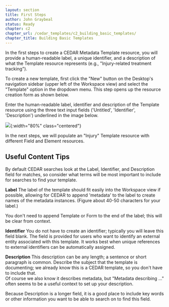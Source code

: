 ```yaml
---
layout: section
title: First Steps
author: John Graybeal
status: Ready
chapter: c2
chapter_url: /cedar_templates/c2_building_basic_templates/
chapter_title: Building Basic Templates
---
```


In the first steps to create a CEDAR Metadata Template resource, 
you will provide a human-readable label, a unique identifier, 
and a description of what the Template resource represents (e.g., "Injury-related treatment tracking"). 

To create a new template, first click the "New" button on the Desktop's navigation sidebar
(upper left of the Workspace view) and
select the "Template" option in the dropdown menu. 
This step opens up the resource creation form as shown below. 

Enter the human-readable label, identifier and description of the Template resource 
using the three text input fields ('Untitled', 'Identifier', 'Description') 
underlined in the image below. 

![](https://github.com/metadatacenter/cedar-manual/raw/master/docs/assets/imgs/creating-new-template-20191216.png){:width="80%" class="centered"}

In the next steps, we will populate an "Injury" Template resource with different Field and Element resources. 

## **Useful Content Tips**

By default CEDAR searches look at the Label, Identifier, and Description field for matches,
so consider what terms will be most important to include for searches to find your template. 

**Label** The label of the template should fit easily into the Workspace view if possible, 
allowing for CEDAR to append 'metadata' to the label to create names of the metadata instances. 
(Figure about 40-50 characters for your label.)

You don't need to append Template or Form to the end of the label; 
this will be clear from context.

**Identifier** You do not have to create an identifier; 
typically you will leave this field blank. 
The field is provided for users
who want to identify an external entity associated with this template. 
It works best when unique references to external identifiers can be automatically assigned.

**Description** This description can be any length; 
a sentence or short paragraph is common. 
Describe the subject that the template is documenting; 
we already know this is a CEDAR template, 
so you don't have to include that.  
Of course we also know it describes metadata, 
but "Metadata describing …" often seems to be a useful context to set up your description.

Because Description is a longer field, it is a good place to include key words or other
information you want to be able to search on to find this field. 










